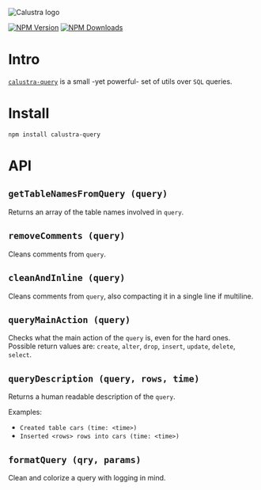 ![Calustra logo](https://calustra-query.afialapis.com/logo.png)

[![NPM Version](https://badge.fury.io/js/calustra-query.svg)](https://www.npmjs.com/package/calustra-query)
[![NPM Downloads](https://img.shields.io/npm/dm/calustra-query.svg?style=flat)](https://www.npmjs.com/package/calustra-query)

# Intro

[`calustra-query`](https://calustra-query.afialapis.com) is a small -yet powerful- set of utils over `SQL` queries.

# Install

```
npm install calustra-query
```

# API

## `getTableNamesFromQuery (query)`

Returns an array of the table names involved in `query`.

## `removeComments (query)`

Cleans comments from `query`.

## `cleanAndInline (query)`

Cleans comments from `query`, also compacting it in a single line if multiline.

## `queryMainAction (query)`

Checks what the main action of the `query` is, even for the hard ones.
Possible return values are: `create`, `alter`, `drop`, `insert`, `update`, `delete`, `select`.

## `queryDescription (query, rows, time)`

Returns a human readable description of the `query`.

Examples:

- `Created table cars (time: <time>)`
- `Inserted <rows> rows into cars (time: <time>)`


## `formatQuery (qry, params)`

Clean and colorize a query with logging in mind.
